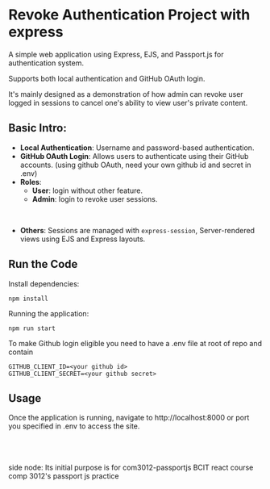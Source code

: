# Revoke Authentication Project with express

A simple web application using Express, EJS, and Passport.js for authentication system. 

Supports both local authentication and GitHub OAuth login. 

It's mainly designed as a demonstration of how admin can revoke user logged in sessions to cancel one's ability to view user's private content. 

## Basic Intro:

- **Local Authentication**: Username and password-based authentication.
- **GitHub OAuth Login**: Allows users to authenticate using their GitHub accounts. (using github OAuth, need your own github id and secret in .env)
- **Roles**:
  - **User**: login without other feature. 
  - **Admin**: login to revoke user sessions.

<br>

- **Others**: Sessions are managed with `express-session`, Server-rendered views using EJS and Express layouts.

## Run the Code

Install dependencies:
```
npm install
```

Running the application:
```
npm run start
```

To make Github login eligible you need to have a .env file at root of repo and contain 
```
GITHUB_CLIENT_ID=<your github id>
GITHUB_CLIENT_SECRET=<your github secret>
```

## Usage

Once the application is running, navigate to http://localhost:8000 or port you specified in .env to access the site. 

<br><br><br>
side node: Its initial purpose is for
com3012-passportjs
BCIT react course comp 3012's passport js practice
